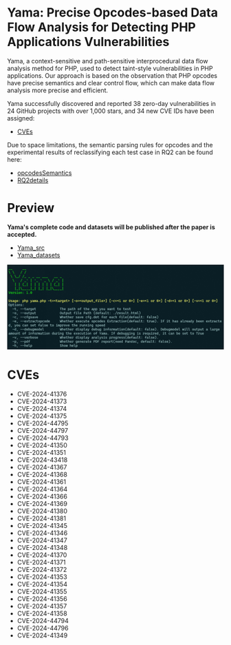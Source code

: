 # Yama: Precise Opcodes-based Data Flow Analysis for Detecting PHP Applications Vulnerabilities

Yama, a context-sensitive and path-sensitive interprocedural data flow analysis method for PHP, used to detect taint-style vulnerabilities in PHP applications. Our approach is based on the observation that PHP opcodes have precise semantics and clear control flow, which can make data flow analysis more precise and efficient.

Yama successfully discovered and reported 38 zero-day vulnerabilities in 24 GitHub projects with over 1,000 stars, and 34 new CVE IDs have been assigned:

* [CVEs](#cves)


Due to space limitations, the semantic parsing rules for opcodes and the experimental results of reclassifying each test case in RQ2 can be found here:

* [opcodesSemantics](xjzzzxx/Yama/Yama_appendix/opcodesSemantics.pdf)
* [RQ2details](xjzzzxx/Yama/Yama_appendix/RQ2details.pdf)

# Preview
**Yama's complete code and datasets will be published after the paper is accepted.**

* [Yama_src](xjzzzxx/Yama/Yama_src)
* [Yama_datasets](xjzzzxx/Yama/Yama_dataset)

![alt text](yama_welcome.png)


# CVEs

* CVE-2024-41376
* CVE-2024-41373
* CVE-2024-41374
* CVE-2024-41375
* CVE-2024-44795
* CVE-2024-44797
* CVE-2024-44793
* CVE-2024-41350
* CVE-2024-41351
* CVE-2024-43418
* CVE-2024-41367
* CVE-2024-41368
* CVE-2024-41361
* CVE-2024-41364
* CVE-2024-41366
* CVE-2024-41369
* CVE-2024-41380
* CVE-2024-41381
* CVE-2024-41345
* CVE-2024-41346
* CVE-2024-41347
* CVE-2024-41348
* CVE-2024-41370
* CVE-2024-41371
* CVE-2024-41372
* CVE-2024-41353
* CVE-2024-41354
* CVE-2024-41355
* CVE-2024-41356
* CVE-2024-41357
* CVE-2024-41358
* CVE-2024-44794
* CVE-2024-44796
* CVE-2024-41349